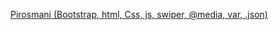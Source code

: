 [Pirosmani (Bootstrap, html, Css, js, swiper, @media, var, .json)](https://rudychikfedorv.github.io/Pirosmani/)
